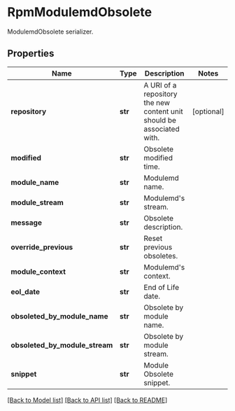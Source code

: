# RpmModulemdObsolete

ModulemdObsolete serializer.
## Properties
Name | Type | Description | Notes
------------ | ------------- | ------------- | -------------
**repository** | **str** | A URI of a repository the new content unit should be associated with. | [optional] 
**modified** | **str** | Obsolete modified time. | 
**module_name** | **str** | Modulemd name. | 
**module_stream** | **str** | Modulemd&#39;s stream. | 
**message** | **str** | Obsolete description. | 
**override_previous** | **str** | Reset previous obsoletes. | 
**module_context** | **str** | Modulemd&#39;s context. | 
**eol_date** | **str** | End of Life date. | 
**obsoleted_by_module_name** | **str** | Obsolete by module name. | 
**obsoleted_by_module_stream** | **str** | Obsolete by module stream. | 
**snippet** | **str** | Module Obsolete snippet. | 

[[Back to Model list]](../README.md#documentation-for-models) [[Back to API list]](../README.md#documentation-for-api-endpoints) [[Back to README]](../README.md)


